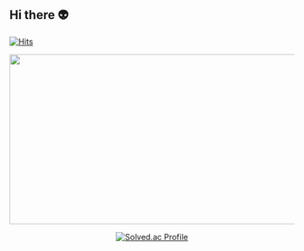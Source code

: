 ## Hi there 👽

[![Hits](https://hits.seeyoufarm.com/api/count/incr/badge.svg?url=https%3A%2F%2Fgithub.com%2Fmirinae700%2Fhit-counter&count_bg=%235EB6B4&title_bg=%232C5168&icon=waze.svg&icon_color=%23E7E7E7&title=hits&edge_flat=false)](https://github.com/mirinae700)

<div align="center">
    <a href="https://github.com/devxb/gitanimals" style="text-align: center;">
        <img
          src="https://render.gitanimals.org/farms/mirinae700"
          width="600"
          height="300"
        />
    </a>
    
[![Solved.ac Profile](http://mazassumnida.wtf/api/v2/generate_badge?boj=arirang0303)](https://solved.ac/arirang0303/)

</div>

  

